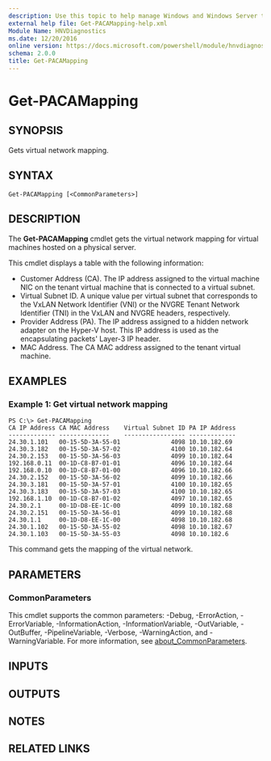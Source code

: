 ```yaml
---
description: Use this topic to help manage Windows and Windows Server technologies with Windows PowerShell.
external help file: Get-PACAMapping-help.xml
Module Name: HNVDiagnostics
ms.date: 12/20/2016
online version: https://docs.microsoft.com/powershell/module/hnvdiagnostics/get-pacamapping?view=windowsserver2016-ps&wt.mc_id=ps-gethelp
schema: 2.0.0
title: Get-PACAMapping
---
```


# Get-PACAMapping

## SYNOPSIS
Gets virtual network mapping.

## SYNTAX

```
Get-PACAMapping [<CommonParameters>]
```

## DESCRIPTION
The **Get-PACAMapping** cmdlet gets the virtual network mapping for virtual machines hosted on a physical server.

This cmdlet displays a table with the following information: 

- Customer Address (CA).
The IP address assigned to the virtual machine NIC on the tenant virtual machine that is connected to a virtual subnet. 
- Virtual Subnet ID.
A unique value per virtual subnet that corresponds to the VxLAN Network Identifier (VNI) or the NVGRE Tenant Network Identifier (TNI) in the VxLAN and NVGRE headers, respectively. 
- Provider Address (PA).
The IP address assigned to a hidden network adapter on the Hyper-V host.
This IP address is used as the encapsulating packets' Layer-3 IP header. 
- MAC Address.
The CA MAC address assigned to the tenant virtual machine.

## EXAMPLES

### Example 1: Get virtual network mapping
```
PS C:\> Get-PACAMapping
CA IP Address CA MAC Address    Virtual Subnet ID PA IP Address
------------- --------------    ----------------- -------------
24.30.1.101   00-15-5D-3A-55-01              4098 10.10.182.69 
24.30.3.182   00-15-5D-3A-57-02              4100 10.10.182.64 
24.30.2.153   00-15-5D-3A-56-03              4099 10.10.182.64 
192.168.0.11  00-1D-C8-B7-01-01              4096 10.10.182.64 
192.168.0.10  00-1D-C8-B7-01-00              4096 10.10.182.66 
24.30.2.152   00-15-5D-3A-56-02              4099 10.10.182.66 
24.30.3.181   00-15-5D-3A-57-01              4100 10.10.182.65 
24.30.3.183   00-15-5D-3A-57-03              4100 10.10.182.65 
192.168.1.10  00-1D-C8-B7-01-02              4097 10.10.182.65 
24.30.2.1     00-1D-D8-EE-1C-00              4099 10.10.182.68 
24.30.2.151   00-15-5D-3A-56-01              4099 10.10.182.68 
24.30.1.1     00-1D-D8-EE-1C-00              4098 10.10.182.68 
24.30.1.102   00-15-5D-3A-55-02              4098 10.10.182.67 
24.30.1.103   00-15-5D-3A-55-03              4098 10.10.182.6
```

This command gets the mapping of the virtual network.

## PARAMETERS

### CommonParameters
This cmdlet supports the common parameters: -Debug, -ErrorAction, -ErrorVariable, -InformationAction, -InformationVariable, -OutVariable, -OutBuffer, -PipelineVariable, -Verbose, -WarningAction, and -WarningVariable. For more information, see [about_CommonParameters](https://go.microsoft.com/fwlink/?LinkID=113216).

## INPUTS

## OUTPUTS

## NOTES

## RELATED LINKS

